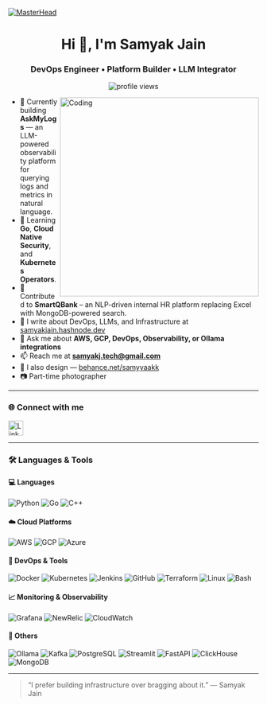 [![MasterHead](https://user-images.githubusercontent.com/10498744/210012254-234538ff-d198-48aa-8964-37e6fd45d227.gif)](https://samyakj.tech)

<h1 align="center">Hi 👋, I'm Samyak Jain</h1>
<h3 align="center">DevOps Engineer • Platform Builder • LLM Integrator</h3>

<p align="center">
  <img src="https://komarev.com/ghpvc/?username=samyakjain1908&label=Profile%20views&color=0e75b6&style=flat" alt="profile views"/>
</p>

<img align="right" alt="Coding" width="400" src="https://cdn.dribbble.com/users/1708816/screenshots/15637256/media/f9826f0af8a49462f048262a8502035b.gif">

- 🔭 Currently building **AskMyLogs** — an LLM-powered observability platform for querying logs and metrics in natural language.
- 🌱 Learning **Go**, **Cloud Native Security**, and **Kubernetes Operators**.
- 🚀 Contributed to **SmartQBank** – an NLP-driven internal HR platform replacing Excel with MongoDB-powered search.
- 📝 I write about DevOps, LLMs, and Infrastructure at [samyakjain.hashnode.dev](https://samyakjain.hashnode.dev)
- 💬 Ask me about **AWS, GCP, DevOps, Observability, or Ollama integrations**
- 📫 Reach me at **samyakj.tech@gmail.com**
- 🎨 I also design — [behance.net/samyyaakk](https://www.behance.net/samyyaakk)
- 📷 Part-time photographer

---

### 🌐 Connect with me
<p align="left">
  <a href="https://linkedin.com/in/samyyaakk" target="_blank">
    <img src="https://upload.wikimedia.org/wikipedia/commons/8/81/LinkedIn_icon.svg" alt="LinkedIn" width="30" height="30"/>
  </a>
</p>

---

### 🛠️ Languages & Tools

#### 💻 Languages
![Python](https://img.shields.io/badge/Python-3776AB?style=flat&logo=python&logoColor=white)
![Go](https://img.shields.io/badge/Go-00ADD8?style=flat&logo=go&logoColor=white)
![C++](https://img.shields.io/badge/C++-00599C?style=flat&logo=c%2B%2B&logoColor=white)

#### ☁️ Cloud Platforms
![AWS](https://img.shields.io/badge/AWS-232F3E?style=flat&logo=amazon-aws&logoColor=white)
![GCP](https://img.shields.io/badge/GCP-4285F4?style=flat&logo=google-cloud&logoColor=white)
![Azure](https://img.shields.io/badge/Azure-0078D4?style=flat&logo=microsoft-azure&logoColor=white)

#### 🧰 DevOps & Tools
![Docker](https://img.shields.io/badge/Docker-2496ED?style=flat&logo=docker&logoColor=white)
![Kubernetes](https://img.shields.io/badge/Kubernetes-326CE5?style=flat&logo=kubernetes&logoColor=white)
![Jenkins](https://img.shields.io/badge/Jenkins-D24939?style=flat&logo=jenkins&logoColor=white)
![GitHub](https://img.shields.io/badge/GitHub-181717?style=flat&logo=github&logoColor=white)
![Terraform](https://img.shields.io/badge/Terraform-7B42BC?style=flat&logo=terraform&logoColor=white)
![Linux](https://img.shields.io/badge/Linux-FCC624?style=flat&logo=linux&logoColor=black)
![Bash](https://img.shields.io/badge/Bash-4EAA25?style=flat&logo=gnu-bash&logoColor=white)

#### 📈 Monitoring & Observability
![Grafana](https://img.shields.io/badge/Grafana-F46800?style=flat&logo=grafana&logoColor=white)
![NewRelic](https://img.shields.io/badge/NewRelic-008C99?style=flat&logo=new-relic&logoColor=white)
![CloudWatch](https://img.shields.io/badge/CloudWatch-FF4F8B?style=flat&logo=amazon-aws&logoColor=white)


#### 🧪 Others
![Ollama](https://img.shields.io/badge/Ollama-000000?style=flat&logo=data:image/svg+xml;base64,...&logoColor=white) <!-- Replace with actual SVG or badge when available -->
![Kafka](https://img.shields.io/badge/Kafka-231F20?style=flat&logo=apache-kafka&logoColor=white)
![PostgreSQL](https://img.shields.io/badge/PostgreSQL-336791?style=flat&logo=postgresql&logoColor=white)
![Streamlit](https://img.shields.io/badge/Streamlit-FF4B4B?style=flat&logo=streamlit&logoColor=white)
![FastAPI](https://img.shields.io/badge/FastAPI-009688?style=flat&logo=fastapi&logoColor=white)
![ClickHouse](https://img.shields.io/badge/ClickHouse-FFCC00?style=flat&logo=clickhouse&logoColor=black)
![MongoDB](https://img.shields.io/badge/MongoDB-47A248?style=flat&logo=mongodb&logoColor=white)

---

> “I prefer building infrastructure over bragging about it.”
> — Samyak Jain


